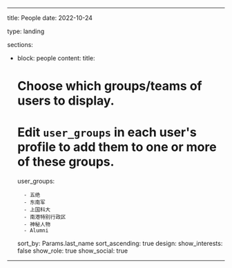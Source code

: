 ---

title: People
date: 2022-10-24

type: landing

sections:

- block: people
  content:
    title: 
  
  # Choose which groups/teams of users to display.
  
  # Edit `user_groups` in each user's profile to add them to one or more of these groups.
  
    user_groups:
  
        - 五绝
        - 东南军
        - 上国科大
        - 南港特别行政区
        - 神秘人物
        - Alumni
  
    sort_by: Params.last_name
    sort_ascending: true
  design:
    show_interests: false
    show_role: true
    show_social: true

---
